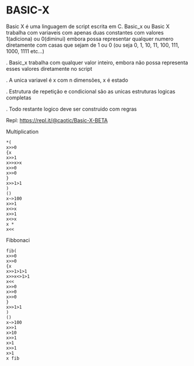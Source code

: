 # BASIC-X
Basic X é uma linguagem de script escrita em C. Basic_x ou Basic X trabalha com variaveis com apenas duas constantes com valores 1(adiciona) ou 0(diminui) embora possa representar qualquer numero diretamente com casas que sejam de 1 ou 0 (ou seja 0, 1, 10, 11, 100, 111, 1000, 1111 etc...)

. Basic_x trabalha com qualquer valor inteiro, embora não possa representa esses valores diretamente no script

. A unica variavel é x com n dimensões, x é estado

. Estrutura de repetição e condicional são as unicas estruturas logicas completas

. Todo restante logico deve ser construido com regras

Repl:
https://repl.it/@caotic/Basic-X-BETA

Multiplication
```
*(
x>>0
{x
x>>1
x>>x>x
x>>0
x>>0
}
x>>1>1
)
()
x~>100
x>>1
x<>x
x>>1
x<>x
x *
x<<
```
Fibbonaci
```
fib(
x>>0
x>>0
{x
x>>1>1>1
x>>x<>1>1
x<<
x>>0
x>>0
x>>0
}
x>>1>1
)
()
x~>100
x>>1
x>10
x>>1
x>1
x>>1
x>1
x fib
```
